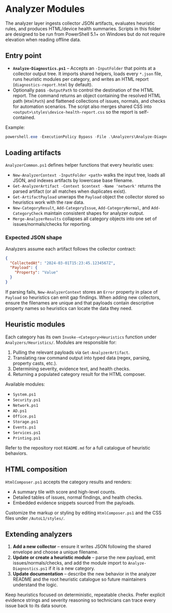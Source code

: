 # Analyzer Modules

The analyzer layer ingests collector JSON artifacts, evaluates heuristic rules, and produces HTML/device health summaries. Scripts in this folder are designed to be run from PowerShell 5.1+ on Windows but do not require elevation when reading offline data.

## Entry point

- **`Analyze-Diagnostics.ps1`** – Accepts an `-InputFolder` that points at a collector output tree. It imports shared helpers, loads every `*.json` file, runs heuristic modules per category, and writes an HTML report (`diagnostics-report.html` by default).
- Optionally pass `-OutputPath` to control the destination of the HTML report. The command returns an object containing the resolved HTML path (`HtmlPath`) and flattened collections of issues, normals, and checks for automation scenarios. The script also merges shared CSS into `<output>\styles\device-health-report.css` so the report is self-contained.

Example:
```powershell
powershell.exe -ExecutionPolicy Bypass -File .\Analyzers\Analyze-Diagnostics.ps1 -InputFolder C:\Temp\Diag\20240301
```

## Loading artifacts

`AnalyzerCommon.ps1` defines helper functions that every heuristic uses:

- `New-AnalyzerContext -InputFolder <path>` walks the input tree, loads all JSON, and indexes artifacts by lowercase base filename.
- `Get-AnalyzerArtifact -Context $context -Name 'network'` returns the parsed artifact (or all matches when duplicates exist).
- `Get-ArtifactPayload` unwraps the `Payload` object the collector stored so heuristics work with the raw data.
- `New-CategoryResult`, `Add-CategoryIssue`, `Add-CategoryNormal`, and `Add-CategoryCheck` maintain consistent shapes for analyzer output.
- `Merge-AnalyzerResults` collapses all category objects into one set of issues/normals/checks for reporting.

### Expected JSON shape

Analyzers assume each artifact follows the collector contract:

```json
{
  "CollectedAt": "2024-03-01T15:23:45.1234567Z",
  "Payload": {
    "Property": "Value"
  }
}
```

If parsing fails, `New-AnalyzerContext` stores an `Error` property in place of `Payload` so heuristics can emit gap findings. When adding new collectors, ensure the filenames are unique and that payloads contain descriptive property names so heuristics can locate the data they need.

## Heuristic modules

Each category has its own `Invoke-<Category>Heuristics` function under `Analyzers/Heuristics/`. Modules are responsible for:

1. Pulling the relevant payloads via `Get-AnalyzerArtifact`.
2. Translating raw command output into typed data (regex, parsing, property casts, etc.).
3. Determining severity, evidence text, and health checks.
4. Returning a populated category result for the HTML composer.

Available modules:

- `System.ps1`
- `Security.ps1`
- `Network.ps1`
- `AD.ps1`
- `Office.ps1`
- `Storage.ps1`
- `Events.ps1`
- `Services.ps1`
- `Printing.ps1`

Refer to the repository root `README.md` for a full catalogue of heuristic behaviors.

## HTML composition

`HtmlComposer.ps1` accepts the category results and renders:

- A summary tile with score and high-level counts.
- Detailed tables of issues, normal findings, and health checks.
- Embedded evidence snippets sourced from the payloads.

Customize the markup or styling by editing `HtmlComposer.ps1` and the CSS files under `/AutoL1/styles/`.

## Extending analyzers

1. **Add a new collector** – ensure it writes JSON following the shared envelope and choose a unique filename.
2. **Update or create a heuristic module** – parse the new payload, emit issues/normals/checks, and add the module import to `Analyze-Diagnostics.ps1` if it is a new category.
3. **Update documentation** – describe the new behavior in the analyzer README and the root heuristic catalogue so future maintainers understand the logic.

Keep heuristics focused on deterministic, repeatable checks. Prefer explicit evidence strings and severity reasoning so technicians can trace every issue back to its data source.

